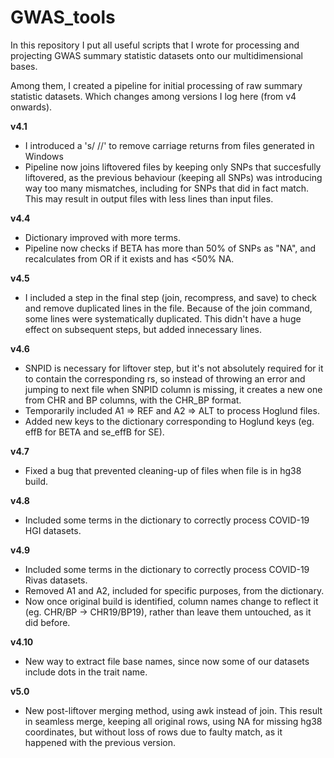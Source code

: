# GWAS_tools

In this repository I put all useful scripts that I wrote for processing and projecting GWAS summary statistic datasets onto our multidimensional bases.

Among them, I created a pipeline for initial processing of raw summary statistic datasets. Which changes among versions I log here (from v4 onwards). 


**v4.1** 

* I introduced a 's///' to remove carriage returns from files generated in Windows
* Pipeline now joins liftovered files by keeping only SNPs that succesfully liftovered, as the previous behaviour (keeping all SNPs) was introducing way too many mismatches, including for SNPs that did in fact match. This may result in output files with less lines than input files.

**v4.4**

* Dictionary improved with more terms.
* Pipeline now checks if BETA has more than 50% of SNPs as "NA", and recalculates from OR if it exists and has <50% NA.

**v4.5**

* I included a step in the final step (join, recompress, and save) to check and remove duplicated lines in the file. Because of the join command, some lines were systematically duplicated. This didn't have a huge effect on subsequent steps, but added innecessary lines.

**v4.6**

* SNPID is necessary for liftover step, but it's not absolutely required for it to contain the corresponding rs, so instead of throwing an error and jumping to next file when SNPID column is missing, it creates a new one from CHR and BP columns, with the CHR_BP format. 
* Temporarily included A1 => REF and A2 => ALT to process Hoglund files.
* Added new keys to the dictionary corresponding to Hoglund keys (eg. effB for BETA and se_effB for SE).

**v4.7**

* Fixed a bug that prevented cleaning-up of files when file is in hg38 build.

**v4.8**

* Included some terms in the dictionary to correctly process COVID-19 HGI datasets.

**v4.9**

* Included some terms in the dictionary to correctly process COVID-19 Rivas datasets.
* Removed A1 and A2, included for specific purposes, from the dictionary.
* Now once original build is identified, column names change to reflect it (eg. CHR/BP -> CHR19/BP19), rather than leave them untouched, as it did before.

**v4.10**

* New way to extract file base names, since now some of our datasets include dots in the trait name.

**v5.0**

* New post-liftover merging method, using awk instead of join. This result in seamless merge, keeping all original rows, using NA for missing hg38 coordinates, but without loss of rows due to faulty match, as it happened with the previous version.

